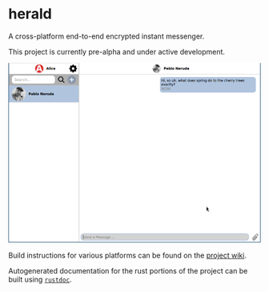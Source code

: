 # herald
A cross-platform end-to-end encrypted instant messenger.

This project is currently pre-alpha and under active development.

![herald screenshot](screenshots/screenshot.png "herald screenshot")

Build instructions for various platforms can be found on the
[project wiki](https://github.com/kalix-systems/herald/wiki/Building-Herald).

Autogenerated documentation for the rust portions of the project can be built
using [`rustdoc`](https://doc.rust-lang.org/rustdoc/index.html).
